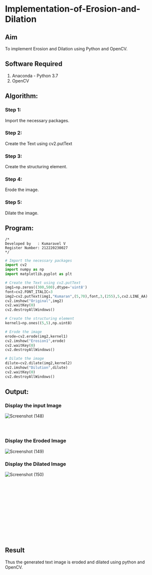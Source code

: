 # Implementation-of-Erosion-and-Dilation
## Aim
To implement Erosion and Dilation using Python and OpenCV.

## Software Required
1. Anaconda - Python 3.7
2. OpenCV

## Algorithm:
### Step 1:
Import the necessary packages.
### Step 2:
Create the Text using cv2.putText
### Step 3:
Create the structuring element.
### Step 4:
Erode the image.
### Step 5:
Dilate the image.
 
## Program:
```
/*
Developed by   : Kumaravel V
Register Number: 212220230027
*/
```
``` Python
# Import the necessary packages
import cv2
import numpy as np
import matplotlib.pyplot as plt

# Create the Text using cv2.putText
img1=np.zeros((300,500),dtype='uint8')
font=cv2.FONT_ITALIC=3
img2=cv2.putText(img1,"Kumaran",(5,70),font,3,(255),5,cv2.LINE_AA)
cv2.imshow("Original",img2)
cv2.waitKey(0)
cv2.destroyAllWindows()

# Create the structuring element
kernel1=np.ones((5,5),np.uint8)

# Erode the image
erode=cv2.erode(img2,kernel1)
cv2.imshow("Erosion1",erode)
cv2.waitKey(0)
cv2.destroyAllWindows()

# Dilate the image
dilute=cv2.dilate(img2,kernel2)
cv2.imshow("Dilution",dilute)
cv2.waitKey(0)
cv2.destroyAllWindows()
```

## Output:

### Display the input Image
![Screenshot (148)](https://user-images.githubusercontent.com/75235334/170828874-c31146ac-441b-44ba-8d09-11833f6b61a0.png)

### <br><br>Display the Eroded Image

![Screenshot (149)](https://user-images.githubusercontent.com/75235334/170828911-f9471a09-fd4d-468c-a771-a981585e30a4.png)


### Display the Dilated Image
![Screenshot (150)](https://user-images.githubusercontent.com/75235334/170828954-c25cd7ec-5703-4080-a71f-9ba01c2670ee.png)

## <br><br><br><br><br><br><br><br>Result
Thus the generated text image is eroded and dilated using python and OpenCV.
